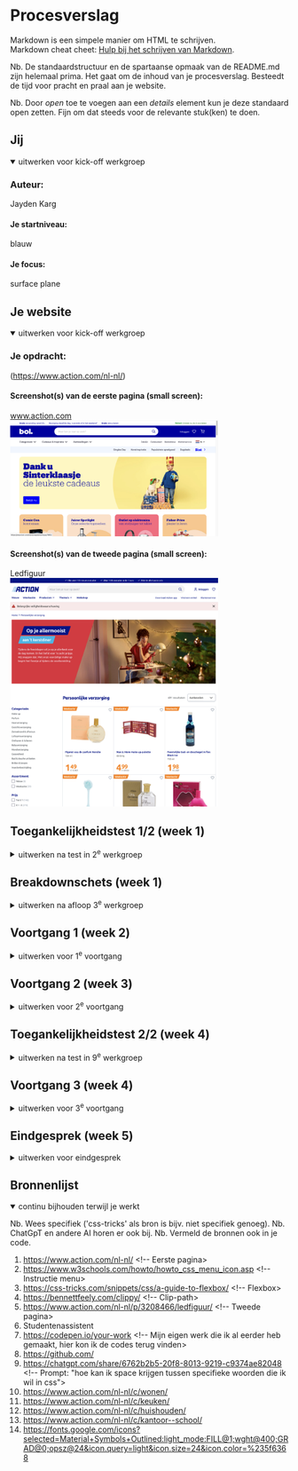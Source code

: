 # Procesverslag
Markdown is een simpele manier om HTML te schrijven.  
Markdown cheat cheet: [Hulp bij het schrijven van Markdown](https://github.com/adam-p/markdown-here/wiki/Markdown-Cheatsheet).

Nb. De standaardstructuur en de spartaanse opmaak van de README.md zijn helemaal prima. Het gaat om de inhoud van je procesverslag. Besteedt de tijd voor pracht en praal aan je website.

Nb. Door *open* toe te voegen aan een *details* element kun je deze standaard open zetten. Fijn om dat steeds voor de relevante stuk(ken) te doen.





## Jij

<details open>
  <summary>uitwerken voor kick-off werkgroep</summary>

  ### Auteur:
  Jayden Karg

  #### Je startniveau:
  blauw

  #### Je focus:
  surface plane
 
</details>
   




## Je website

<details open>
  <summary>uitwerken voor kick-off werkgroep</summary>

  ### Je opdracht:
 (https://www.action.com/nl-nl/)

  #### Screenshot(s) van de eerste pagina (small screen): 
  www.action.com   
  <img src="readme-images/home_page_action.png" width="375px" alt="homepagina Action">

  #### Screenshot(s) van de tweede pagina (small screen):
  Ledfiguur  
  <img src="readme-images/persoonlijke_verzorging_action.png" width="375px" alt="omschrijving van de pagina">
 
</details>



## Toegankelijkheidstest 1/2 (week 1)

<details>
  <summary>uitwerken na test in 2<sup>e</sup> werkgroep</summary>

  ### Bevindingen
  Lijst met je bevindingen die in de test naar voren kwamen:
  1. WC3 constanteerde veel fouten. Op een andere website kon het niet 
  gecontroleerd worden om dat die functie geblokeerd was met de foutcode 403 Forbidden.

  2. Er zit niet genoeg ruimte tussen interactieve items om een scroll gebied te creëren.

  3. Niet alle images hebben een alt attribute.

  4. De media die wordt getoont wordt op autoplay afgespeeld en loopt in een loep.

  5. De video's worden niet onderbouwd met captions. 

  6. Transcrips zijn niet aanwezig. 

  7. Er is geen skip link (controls).

  8. Dark en lightmodes worden niet ondersteund.

  9. High contrast mode worden niet ondersteund.

  10. De tekst kan niet vergroot worden naar 200%.

</details>



## Breakdownschets (week 1)

<details>
  <summary>uitwerken na afloop 3<sup>e</sup> werkgroep</summary>

  ### de hele pagina: 
  <img src="readme-images/breakdownschets-1:2.jpg" width="375px" alt="breakdown van de hele pagina">

  <img src="readme-images/breakdownschets-2:2.jpg" width="375px" alt="breakdown van de hele pagina">

  ### dynamisch deel (bijv menu): 
  <img src="readme-images/" width="375px" alt="breakdown van een dynamisch deel">

  ### wellicht nog een dynamisch deel (bijv filter): 
  <img src="readme-images/" width="375px" alt="breakdown van nog een dynamisch deel">

</details>





## Voortgang 1 (week 2)

<details>
  <summary>uitwerken voor 1<sup>e</sup> voortgang</summary>

  ### Stand van zaken
  hier dit ging goed & dit was lastig (neem ook screenshots op van delen van je website en code)

  Voor mij was het aan het begin lastig om het onderscheid te maken tussen een section en een article, Wanneer gebruik je wat en in welke situaties gebruik je articles of een ul.

  Tijdens de les heb ik meerdere aantekeningen en oefeningen gedaan die kunnen helpen bij het maken van de website.

  Doordat we tijdens de les ook een opzet hebben maken van de html op de pagina was het al wat makkelijker om te beginnen met de code.

  Hier een voorbeeld van de opzet:  <img src="" width="375px" alt="HTML ontleding van twee Action pagina's"> <!--Voeg plaatje toe van Figma>
  

  ### Agenda voor meeting
  samen met je groepje opstellen

  | student 1      | student 2          | student 3    | student 4        |
  | ---            | ---                | ---          | ---              |
  | dit bespreken  | en dit             | en ik dit    | en dan ik dat    |
  | en dat ook nog | dit als er tijd is | nog een punt | dit wil ik zeker |
  |...             | ...                | ...          | ...              |


  ### Verslag van meeting
  hier na afloop snel de uitkomsten van de meeting vastleggen

  - punt 1 Uitleg over het verschil tussen <sections> & <article> <!--<section> = container & <article> = Thema's of contet dat verplaatst kan worden op de website>
  - punt 2 H1 maken van het logo (homepage) alt"Action" <!--De H1 op de landingspagina is in mijn geval het logo omdat mensen met een screenreader dat dan lezen of horen>
  - punt 3 In de footer aanmelden <Form> (button geen link) <!--Een link verwijst naar een ander pagina & een butten verstuurd data>
  - 

</details>





## Voortgang 2 (week 3)

<details>
  <summary>uitwerken voor 2<sup>e</sup> voortgang</summary>

  ### Stand van zaken
  hier dit ging goed & dit was lastig (neem ook screenshots op van delen van je website en code)

  Ik had moeite met het maken van de tweede pagina, omdat ik twijfelde of ik een nieuwe css stylesheet moest maken of de zelfde moest gebruiken. Uiteindelijk heb ik de css behouden en geen nieuwe aan gemaakt. Toen liep ik tegen het probleem aan dat sommige elementen veranderden op mijn homepagina. Uiteindelijk heb ik ervoor gekozen om een nieuw css bestand aan te maken. <!-- 2.css>

  <img src="readme-images/css-2e-pagina.png" width="375px" alt="Het onderdeel waar ik moeite mee had">

  ### Agenda voor meeting
  samen met je groepje opstellen

  | student 1      | student 2          | student 3    | student 4        |
  | ---            | ---                | ---          | ---              |
  | dit bespreken  | en dit             | en ik dit    | en dan ik dat    |
  | en dat ook nog | dit als er tijd is | nog een punt | dit wil ik zeker |
  | ...            | ...                | ...          | ...              |


  ### Verslag van meeting
  hier na afloop snel de uitkomsten van de meeting vastleggen

  - De juiste section benoemen
  - Hulp bij het stijlen van mijn 2e section
  - Opmaak van de tekst veranderen
- ...

</details>





## Toegankelijkheidstest 2/2 (week 4)

<details>
  <summary>uitwerken na test in 9<sup>e</sup> werkgroep</summary>

  ### Bevindingen
  Lijst met je bevindingen die in de test naar voren kwamen (geef ook aan wat er verbeterd is):

  1. Website kan gevalideerd worden
  2. De visible focus style is duidelijker zichtbaar 
  3. Ruimte tussen interactieve elementen
  4. Alle images hebben een alt atribute gekregen of een arial-label
  5. Dark and light mode toegevoegd
  6. Niet alle punten waren voor mij van toepassing
  7. Er is geen skip link (controls).

</details>





## Voortgang 3 (week 4)

<details>
  <summary>uitwerken voor 3<sup>e</sup> voortgang</summary>

  ### Stand van zaken
  hier dit ging goed & dit was lastig (neem ook screenshots op van delen van je website en code)
  
  De tweede pagina ging sneller dan de eerste, dit kwam voornamelijk omdat ik al wat codes in de vingers had van de vorige pagina die in mijn ogen complexer was dan de twee. Veel elementen kwamen terug zoals de afbeeldingen in de vorm van een carousel, de buttons, navigatie en de footer. 

  Het enigste onderdeel waar ik wat moeite mee had was de h2 specificatie. Na veel uitgeprobeerd te hebben is het mij toch gelukt om het ongeveer hetzelfde eruit te laten zien als de oorspronkelijke website. Ik heb hier gebruik gemaakt van de border-bottom-style: dashed;. Het is mij niet gelukt om ruimte te krijgen tussen twee woorden (h2 specificatie) hiervoor heb ik AI geraadpleegd. De bron is vervemeld met de bijbehorende prompt en link naar de chat. 

  Ook heb ik een light en darkmodeknop toegevoed. Als ik meer tijd had zij ik deze ook werkend hebben gemaakt met javascript. Nu werkt de code ook maar moet ik hem handmatig aanpassen door in de body div="darkmode" toe te passen. Tot slot heb ik de :focus-visible vervangen door een rode zichtbare kleur.


  ### Agenda voor meeting
  samen met je groepje opstellen

  | student 1      | student 2          | student 3    | student 4        |
  | ---            | ---                | ---          | ---              |
  | dit bespreken  | en dit             | en ik dit    | en dan ik dat    |
  | en dat ook nog | dit als er tijd is | nog een punt | dit wil ik zeker |
  | ...            | ...                | ...          | ...              |


  ### Verslag van meeting
  hier na afloop snel de uitkomsten van de meeting vastleggen

  - Pagina op github zetten
  - Beginnen aan de tweede pagina
  - Puntjes op de i zetten
  - Verslag bijhouden voor het eindgesprek

</details>





## Eindgesprek (week 5)

<details>
  <summary>uitwerken voor eindgesprek</summary>

  ### Je uitkomst - karakteristiek screenshots:
  <img src="readme-images/homepagina.png" width="375px" alt="Pagina 1">
  <img src="readme-images/ledfiguur.png" width="375px" alt="Pagina 2">

  ### Dit ging goed/Heb ik geleerd: 
  Korte omschrijving met plaatjes

  <img src="readme-images/clip-path.png" width="375px" alt="Clip-path">
  De vorm leek op het eerste oog heel ingewikkeld om te maken, nadat ik onderzoek heb gedaan heeft een studentenassistent mij verwezen naar een webiste waarbij ik de vorm zelf kon maken en de code kon kopieren in mijn css.

  <img src="readme-images/hamburger-menu.png" width="375px" alt="Hamburger menu">
  <img src="readme-images/hamburgermenu-uitgeklapt.png" width="375px" alt="Uitgeklapte hamburger menu">
  Ik heb geleerd hoe je een hamburger menu kunt maken met javascript waar ik best veel moeite mee heb. 

  ### Dit was lastig/Is niet gelukt:
  Korte omschrijving met plaatjes

  <img src="readme-images/specificatie_ledfiguur.png" width="375px" alt="Specificatie">
  Het was lastig om de letters in bold rechts aligned te krijgen, hierbij heb ik hulp ingeschakeld van ChatGPT maar zonder resultaat. Ik heb geprobeerd om ze uit elkaar te halen met <br> maar dat heeft ook niet gewerkt. Uiteindelijk heb ik nog geprobeerd om met spaties te werken maar ook zonder resultaat.
</details>





## Bronnenlijst

<details open>
  <summary>continu bijhouden terwijl je werkt</summary>

  Nb. Wees specifiek ('css-tricks' als bron is bijv. niet specifiek genoeg). 
  Nb. ChatGpT en andere AI horen er ook bij.
  Nb. Vermeld de bronnen ook in je code.

  1. https://www.action.com/nl-nl/ <!-- Eerste pagina>
  2. https://www.w3schools.com/howto/howto_css_menu_icon.asp <!-- Instructie menu>
  3. https://css-tricks.com/snippets/css/a-guide-to-flexbox/ <!-- Flexbox>
  4. https://bennettfeely.com/clippy/ <!-- Clip-path>
  5. https://www.action.com/nl-nl/p/3208466/ledfiguur/ <!-- Tweede pagina>
  6. Studentenassistent
  7. https://codepen.io/your-work <!-- Mijn eigen werk die ik al eerder heb gemaakt, hier kon ik de codes terug vinden>
  8. https://github.com/ 
  9. https://chatgpt.com/share/6762b2b5-20f8-8013-9219-c9374ae82048 <!-- Prompt: "hoe kan ik space krijgen tussen specifieke woorden die ik wil in css"> 
  10. https://www.action.com/nl-nl/c/wonen/
  11. https://www.action.com/nl-nl/c/keuken/
  12. https://www.action.com/nl-nl/c/huishouden/
  13. https://www.action.com/nl-nl/c/kantoor--school/
  14. https://fonts.google.com/icons?selected=Material+Symbols+Outlined:light_mode:FILL@1;wght@400;GRAD@0;opsz@24&icon.query=light&icon.size=24&icon.color=%235f6368 
</details>